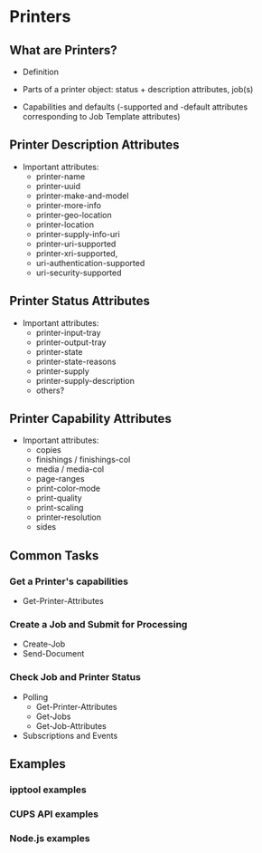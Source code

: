 Printers
========


What are Printers?
--------------------

- Definition

- Parts of a printer object: status + description attributes, job(s)

- Capabilities and defaults (-supported and -default attributes corresponding to
  Job Template attributes)


Printer Description Attributes
------------------------------

- Important attributes:
  - printer-name
  - printer-uuid
  - printer-make-and-model
  - printer-more-info
  - printer-geo-location
  - printer-location
  - printer-supply-info-uri
  - printer-uri-supported
  - printer-xri-supported,
  - uri-authentication-supported
  - uri-security-supported


Printer Status Attributes
-------------------------

- Important attributes:
  - printer-input-tray
  - printer-output-tray
  - printer-state
  - printer-state-reasons
  - printer-supply
  - printer-supply-description
  - others?


Printer Capability Attributes
-----------------------------

- Important attributes:
  - copies
  - finishings / finishings-col
  - media / media-col
  - page-ranges
  - print-color-mode
  - print-quality
  - print-scaling
  - printer-resolution
  - sides


Common Tasks
------------

### Get a Printer's capabilities
- Get-Printer-Attributes

### Create a Job and Submit for Processing
- Create-Job
- Send-Document

### Check Job and Printer Status

- Polling
  - Get-Printer-Attributes
  - Get-Jobs
  - Get-Job-Attributes
- Subscriptions and Events

Examples
-----------

### ipptool examples


### CUPS API examples


### Node.js examples
